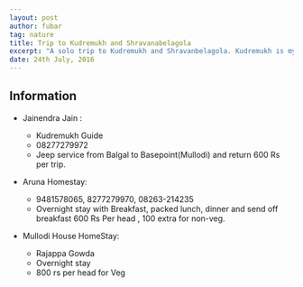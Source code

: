 ```yaml
---
layout: post
author: fubar
tag: nature
title: Trip to Kudremukh and Shravanabelagola
excerpt: "A solo trip to Kudremukh and Shravanbelagola. Kudremukh is my favorite nature-spot. I visited Shravanbelagola on the return trip."
date: 24th July, 2016
---
```


## Information

- Jainendra Jain :
    - Kudremukh Guide
    - 08277279972
    - Jeep service from Balgal to Basepoint(Mullodi) and return 600 Rs per trip.

- Aruna Homestay:
    - 9481578065, 8277279970, 08263-214235
    - Overnight stay with Breakfast, packed lunch, dinner and send off breakfast 600 Rs Per head , 100 extra for non-veg.

- Mullodi House HomeStay:
    - Rajappa Gowda
    - Overnight stay
    - 800 rs per head for Veg
